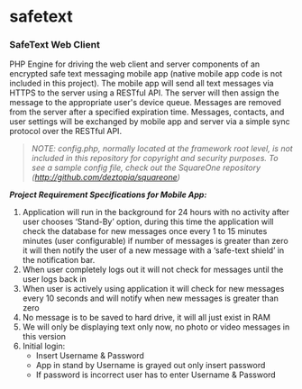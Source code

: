 safetext
========

### SafeText Web Client

PHP Engine for driving the web client and server components of an encrypted safe text messaging mobile app (native mobile app code is not included in this project). The mobile app will send all text messages via HTTPS to the server using a RESTful API. The server will then assign the message to the appropriate user's device queue. Messages are removed from the server after a specified expiration time. Messages, contacts, and user settings will be exchanged by mobile app and server via a simple sync protocol over the RESTful API.

> _NOTE: config.php, normally located at the framework root level, is not included in this repository for copyright and security purposes. To see a sample config file, check out the SquareOne repository (http://github.com/deztopia/squareone)_

**_Project Requirement Specifications for Mobile App:_**
  1. Application will run in the background for 24 hours with no activity after user chooses ‘Stand-By’ option, during this time the application will check the database for new messages once every 1 to 15 minutes minutes (user configurable) if number of messages is greater than zero it will then notify the user of a new message with a ‘safe-text shield’ in the notification bar. 
  2. When user completely logs out it will not check for messages until the user logs back in
  3. When user is actively using application it will check for new messages every 10 seconds and will notify when new messages is greater than zero
  4. No message is to be saved to hard drive, it will all just exist in RAM
  5. We will only be displaying text only now, no photo or video messages in this version
  6. Initial login:
      - Insert Username & Password
      - App in stand by Username is grayed out only insert password
      - If password is incorrect user has to enter Username & Password



